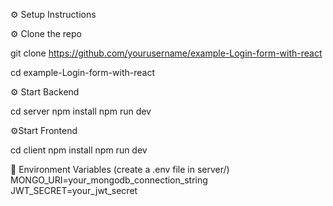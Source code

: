 ⚙️ Setup Instructions

⚙️ Clone the repo
   
git clone https://github.com/yourusername/example-Login-form-with-react

cd example-Login-form-with-react

⚙️ Start Backend

cd server
npm install
npm run dev

⚙️Start Frontend

cd client
npm install
npm run dev

🔐 Environment Variables (create a .env file in server/)
MONGO_URI=your_mongodb_connection_string
JWT_SECRET=your_jwt_secret





